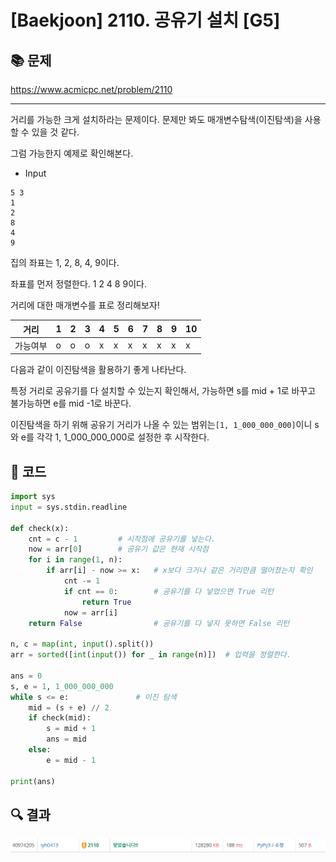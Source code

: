 # [Baekjoon] 2110. 공유기 설치 [G5]

## 📚 문제

https://www.acmicpc.net/problem/2110

---

거리를 가능한 크게 설치하라는 문제이다. 문제만 봐도 매개변수탐색(이진탐색)을 사용할 수 있을 것 같다.

그럼 가능한지 예제로 확인해본다.

- Input

```
5 3
1
2
8
4
9
```

집의 좌표는 1, 2, 8, 4, 9이다.

좌표를 먼저 정렬한다. 1 2 4 8 9이다.

거리에 대한 매개변수를 표로 정리해보자!

| 거리     | 1    | 2    | 3    | 4    | 5    | 6    | 7    | 8    | 9    | 10   |
| -------- | ---- | ---- | ---- | ---- | ---- | ---- | ---- | ---- | ---- | ---- |
| 가능여부 | o    | o    | o    | x    | x    | x    | x    | x    | x    | x    |

다음과 같이 이진탐색을 활용하기 좋게 나타난다.

특정 거리로 공유기를 다 설치할 수 있는지 확인해서, 가능하면 s를 mid + 1로 바꾸고 불가능하면 e를 mid -1로 바꾼다.

이진탐색을 하기 위해 공유기 거리가 나올 수 있는 범위는`[1, 1_000_000_000]`이니 s와 e를 각각 1, 1_000_000_000로 설정한 후 시작한다.

## 📒 코드

```python
import sys
input = sys.stdin.readline

def check(x):
    cnt = c - 1         # 시작점에 공유기를 넣는다.
    now = arr[0]        # 공유기 값은 현재 시작점
    for i in range(1, n):
        if arr[i] - now >= x:   # x보다 크거나 같은 거리만큼 떨어졌는지 확인
            cnt -= 1
            if cnt == 0:        # 공유기를 다 넣었으면 True 리턴
                return True
            now = arr[i]
    return False                # 공유기를 다 넣지 못하면 False 리턴

n, c = map(int, input().split())
arr = sorted([int(input()) for _ in range(n)])  # 입력을 정렬한다.

ans = 0
s, e = 1, 1_000_000_000
while s <= e:               # 이진 탐색
    mid = (s + e) // 2
    if check(mid):
        s = mid + 1
        ans = mid
    else:
        e = mid - 1

print(ans)
```

## 🔍 결과

![image-20220325161108996](README.assets/image-20220325161108996.png)
